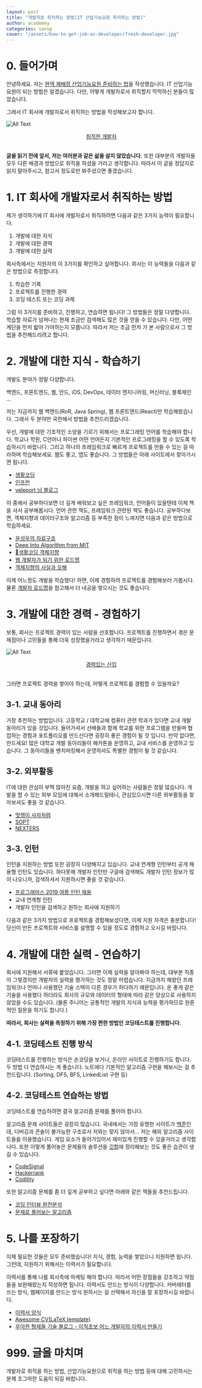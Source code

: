 ```yaml
---
layout: post
title: "개발자로 취직하는 방법(IT 산업기능요원 취직하는 방법)"
author: academey
categories: sanup
cover: "/assets/how-to-get-job-as-developer/fresh-developer.jpg"
---
```


# 0. 들어가며

안녕하세요. 저는 [현역 재배정 산업기능요원 준비하는 법](https://academey.github.io/sanup/2018/09/29/goondae.html)을 작성했습니다. IT 산업기능요원이 되는 방법은 알겠습니다. 다만, 어떻게 개발자로서 취직할지 막막하신 분들이 많았습니다.

그래서 IT 회사에 개발자로서 취직하는 방법을 작성해보고자 합니다.

![All Text](/assets/how-to-get-job-as-developer/fresh-developer.jpg)

<center><U>취직한 개발자</U></center>
&nbsp;

**글을 읽기 전에 앞서, 저는 여러분과 같은 삶을 살지 않았습니다.** 또한 대부분의 개발자들 모두 다른 배경과 방법으로 취직을 하셨을 거라고 생각합니다. 따라서 이 글을 정답지로 읽지 말아주시고, 참고서 정도로만 봐주셨으면 좋겠습니다.

# 1. IT 회사에 개발자로서 취직하는 방법

제가 생각하기에 IT 회사에 개발자로서 취직하려면 다음과 같은 3가지 능력이 필요합니다.

1. 개발에 대한 지식
2. 개발에 대한 경력
3. 개발에 대한 실력

회사측에서는 지원자의 이 3가지를 확인하고 싶어합니다. 회사는 이 능력들을 다음과 같은 방법으로 측정합니다.

1. 학습한 기록
2. 프로젝트를 진행한 경력
3. 코딩 테스트 또는 코딩 과제

그럼 이 3가지를 준비하고, 진행하고, 연습하면 됩니다! 그 방법들은 정말 다양합니다. 학습할 자료가 넘쳐나는 현재 조금만 검색해도 많은 것을 얻을 수 있습니다. 다만, 어떤 계단을 먼저 밟아 가야하는지 모릅니다. 따라서 저는 조금 먼저 가 본 사람으로서 그 방법을 추천해드리려고 합니다.

# 2. 개발에 대한 지식 - 학습하기

개발도 분야가 정말 다양합니다.

백엔드, 프론트엔드, 웹, 안드, iOS, DevOps, 데이터 엔지니어링, 머신러닝, 블록체인 ...

저는 지금까지 웹 백엔드(RoR, Java Spring), 웹 프론트엔드(React)만 학습해왔습니다. 그래서 두 분야만 국한해서 방법을 추천드리겠습니다.

우선, 개발에 대한 기초적인 소양을 기르기 위해서는 프로그래밍 언어를 학습해야 합니다. 학교나 학원, C언어나 파이썬 어떤 언어든지 기본적인 프로그래밍을 할 수 있도록 학습하시기 바랍니다. 그리고 하나의 프레임워크로 빠르게 프로젝트를 만들 수 있는 걸 따라하며 학습해보세요. 웹도 좋고, 앱도 좋습니다. 그 방법들은 아래 사이트에서 찾아가시면 됩니다.

- [생활코딩](https://www.opentutorials.org/course/1)
- [인프런](https://www.inflearn.com/)
- [veleport 님 블로그](https://velopert.com)

이 중에서 공부하다보면 더 깊게 배워보고 싶은 프레임워크, 언어들이 있을텐테 이제 책을 사서 공부해봅시다. 언어 관련 책도, 프레임워크 관련된 책도 좋습니다. 공부하다보면, 객체지향과 데이터구조와 알고리즘 등 부족한 점이 느껴지면 다음과 같은 방법으로 학습하세요.

- [윤성우의 자료구조](http://www.orentec.co.kr/teachlist/DA_ST_1/teach_sub1.php)
- [Deep Into Algorithm from MIT](https://www.edwith.org/introalgorithm)
- [생활코딩 객체지향](https://opentutorials.org/course/743/6553)
- [웹 개발자가 되기 위한 로드맵](https://github.com/devJang/developer-roadmap)
- [객체지향의 사실과 오해](https://www.aladin.co.kr/shop/wproduct.aspx?ItemId=60550259)

이제 어느정도 개발을 학습했다! 하면, 이제 경험하려 프로젝트를 경험해보러 가봅시다. 물론 [개발자 로드맵](https://github.com/devJang/developer-roadmap)을 참고해서 더 내공을 쌓으시는 것도 좋습니다.

# 3. 개발에 대한 경력 - 경험하기

보통, 회사는 프로젝트 경력이 있는 사람을 선호합니다. 프로젝트를 진행하면서 겪은 문제점이나 고민들을 통해 더욱 성장했을거라고 생각하기 때문입니다.

![All Text](/assets/how-to-get-job-as-developer/hard-freshman.jpg)

<center><U>경력있는 신입</U></center>
&nbsp;

그러면 프로젝트 경력을 쌓아야 하는데, 어떻게 프로젝트를 경험할 수 있을까요?

## 3-1. 교내 동아리

가장 추천하는 방법입니다. 고등학교 / 대학교에 컴퓨터 관련 학과가 있다면 교내 개발 동아리가 있을 것입니다. 들어가셔서 선배들과 함께 학교를 위한 프로그램을 만들며 협업하는 경험과 포트폴리오를 만드신다면 굉장히 좋은 경험이 될 것 입니다. 만약 없다면, 만드세요! 많은 대학교 개발 동아리들이 해카톤을 운영하고, 교내 서비스를 운영하고 있습니다. 그 동아리들을 벤치마킹해서 운영하셔도 특별한 경험이 될 것 같습니다.

## 3-2. 외부활동

IT에 대한 관심이 부쩍 많아진 요즘, 개발을 하고 싶어하는 사람들은 정말 많습니다. 개발을 할 수 있는 외부 모임에 대해서 소개해드릴테니, 관심있으시면 다른 외부활동을 찾아보셔도 좋을 것 같습니다.

- [멋쟁이 사자처럼](https://likelion.net/)
- [SOPT](http://sopt.org/wp/)
- [NEXTERS](http://teamnexters.com/)

## 3-3. 인턴

인턴을 지원하는 방법 또한 굉장히 다양해지고 있습니다. 교내 연계형 인턴부터 공개 채용형 인턴도 있습니다. 하다못해 개발자 인턴만 구글에 검색해도 개발자 인턴 정보가 많이 나오니까, 검색하셔서 지원하시면 좋을 것 같습니다.

- [프로그래머스 2019 여름 인턴 채용](https://programmers.co.kr/competitions/95/2019-summer-coding)
- 교내 연계형 인턴
- 개발자 인턴을 검색하고 원하는 회사에 지원하기

다음과 같은 3가지 방법으로 프로젝트를 경험해보셨다면, 이제 지원 자격은 충분합니다! 당신이 만든 프로젝트와 서비스를 설명할 수 있을 정도로 경험하고 오시길 바랍니다.

# 4. 개발에 대한 실력 - 연습하기

회사에 지원해서 서류에 붙었습니다. 그러면 이제 실력을 알아봐야 하는데, 대부분 직종이 그렇겠지만 개발자의 실력을 평가하는 것도 정말 어렵습니다. 지금까지 해왔던 프레임워크나 언어나 사용했던 기술 스택이 다른 경우가 허다하기 때문입니다. 운 좋게 같은 기술을 사용했다 하더라도 회사의 규모와 데이터의 형태에 따라 같은 양상으로 사용하지 않았을 수도 있습니다. (물론 주니어는 공통적인 개발의 지식과 능력을 평가하므로 원론적인 질문을 하기도 합니다.)

**따라서, 회사는 실력을 측정하기 위해 가장 편한 방법인 코딩테스트를 진행합니다.**

## 4-1. 코딩테스트 진행 방식

코딩테스트를 진행하는 방식은 손코딩을 보거나, 온라인 사이트로 진행하기도 합니다. 두 방법 다 연습하시는 게 좋습니다. 노트에다 기본적인 알고리즘 구현을 해보시는 걸 추천드립니다. (Sorting, DFS, BFS, LinkedList 구현 등)

## 4-2. 코딩테스트 연습하는 방법

코딩테스트를 연습하려면 결국 알고리즘 문제를 풀어야 합니다.

알고리즘 문제 사이트들은 굉장히 많습니다. 국내에서는 가장 유명한 사이트가 [백준](https://www.acmicpc.net/)인데, 디버깅과 콘솔이 불가능한 구조로서 저와는 맞지 않아서... 저는 해외 알고리즘 사이트들을 이용했습니다. 게임 요소가 들어가있어서 재미있게 진행할 수 있을거라고 생각합니다. 또한 이렇게 풀어놓은 문제들의 솔루션을 [깃헙](https://github.com/academey/algorithims_solutions)에 정리해보는 것도 좋은 습관이 생길 수 있습니다.

- [CodeSignal](https://app.codesignal.com/interview-practice)
- [Hackerrank](https://www.hackerrank.com/dashboard)
- [Codility](https://app.codility.com/programmers/)

또한 알고리즘 문제를 좀 더 깊게 공부하고 싶다면 아래와 같은 책들을 추천드립니다.

- [코딩 인터뷰 완전분석](http://www.yes24.com/Product/goods/44305533)
- [문제로 풀어보는 알고리즘](https://www.aladin.co.kr/shop/wproduct.aspx?ItemId=18425560)

# 5. 나를 포장하기

이제 필요한 것들은 모두 준비했습니다! 지식, 경험, 능력을 쌓았으니 지원하면 됩니다. 그런데, 지원하기 위해서는 이력서가 필요합니다.

이력서를 통해 나를 회사측에 마케팅 해야 합니다. 따라서 어떤 장점들을 강조하고 약점들을 보완해왔는지 작성하면 됩니다. 이력서도 만드는 방식이 다양합니다. 커버레터를 쓰는 방식, 웹페이지를 만드는 방식 원하시는 걸 선택해서 자신을 잘 포장하시길 바랍니다.

- [이력서 양식](http://www.jobkorea.co.kr/GoodJob/Docs/form)
- [Awesome CV(LaTeX template)](https://github.com/posquit0/Awesome-CV)
- [우아한 형제들 기술 블로그 - 이직초보 어느 개발자의 이력서 만들기](http://woowabros.github.io/experience/2017/07/17/resume.html)

# 999. 글을 마치며

개발자로 취직을 하는 방법, 산업기능요원으로 취직을 하는 방법 등에 대해 고민하시는 분께 조그마한 도움이 되길 바랍니다.
